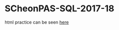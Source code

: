 # SCheonPAS-SQL-2017-18

html practice can be seen [here](https://pocketart.github.io/SCheonPAS-SQL-2017-18/.)
